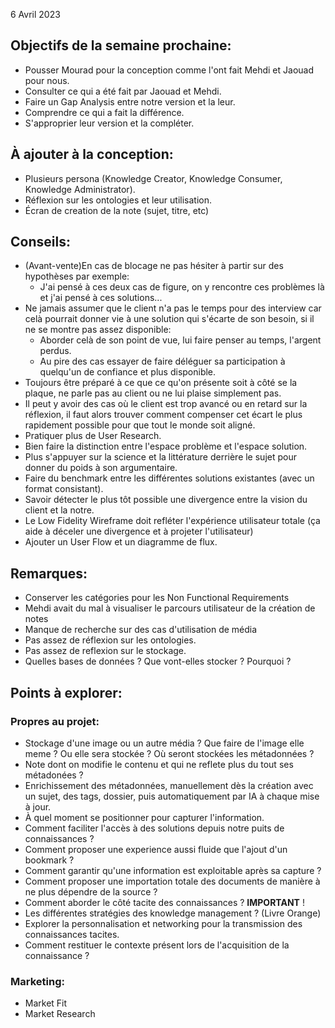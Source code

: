6 Avril 2023

## Objectifs de la semaine prochaine:
- Pousser Mourad pour la conception comme l'ont fait Mehdi et Jaouad pour nous.
- Consulter ce qui a été fait par Jaouad et Mehdi.
- Faire un Gap Analysis entre notre version et la leur.
- Comprendre ce qui a fait la différence.
- S'approprier leur version et la compléter.

## À ajouter à la conception:
- Plusieurs persona (Knowledge Creator, Knowledge Consumer, Knowledge Administrator).
- Réflexion sur les ontologies et leur utilisation.
- Écran de creation de la note (sujet, titre, etc)

## Conseils:
- (Avant-vente)En cas de blocage ne pas hésiter à partir sur des hypothèses par exemple:
	- J'ai pensé à ces deux cas de figure, on y rencontre ces problèmes là et j'ai pensé à ces solutions...
- Ne jamais assumer que le client n'a pas le temps pour des interview car celà pourrait donner vie à une solution qui s'écarte de son besoin, si il ne se montre pas assez disponible:
	- Aborder celà de son point de vue, lui faire penser au temps, l'argent perdus. 
	- Au pire des cas essayer de faire déléguer sa participation à quelqu'un de confiance et plus disponible.
- Toujours être préparé à ce que ce qu'on présente soit à côté se la plaque, ne parle pas au client ou ne lui plaise simplement pas.
- Il peut y avoir des cas où le client est trop avancé ou en retard sur la réflexion, il faut alors trouver comment compenser cet écart le plus rapidement possible pour que tout le monde soit aligné.
- Pratiquer plus de User Research.
- Bien faire la distinction entre l'espace problème et l'espace solution.
- Plus s'appuyer sur la science et la littérature derrière le sujet pour donner du poids à son argumentaire.
- Faire du benchmark entre les différentes solutions existantes (avec un format consistant).
- Savoir détecter le plus tôt possible une divergence entre la vision du client et la notre.
- Le Low Fidelity Wireframe doit refléter l'expérience utilisateur totale (ça aide à déceler une divergence et à projeter l'utilisateur)
- Ajouter un User Flow et un diagramme de flux.

## Remarques:
- Conserver les catégories pour les Non Functional Requirements
- Mehdi avait du mal à visualiser le parcours utilisateur de la création de notes
- Manque de recherche sur des cas d'utilisation de média
- Pas assez de réflexion sur les ontologies.
- Pas assez de reflexion sur le stockage.
- Quelles bases de données ? Que vont-elles stocker ? Pourquoi ?

## Points à explorer:

### Propres au projet:
- Stockage d'une image ou un autre média ? Que faire de l'image elle meme ? Ou elle sera stockée ? Où seront stockées les métadonnées ?
- Note dont on modifie le contenu et qui ne reflete plus du tout ses métadonées ?
- Enrichissement des métadonnées, manuellement dès la création avec un sujet, des tags, dossier, puis automatiquement par IA à chaque mise à jour.
- À quel moment se positionner pour capturer l'information.
- Comment faciliter l'accès à des solutions depuis notre puits de connaissances ?
- Comment proposer une experience aussi fluide que l'ajout d'un bookmark ?
- Comment garantir qu'une information est exploitable après sa capture ?
- Comment proposer une importation totale des documents de manière à ne plus dépendre de la source ?
- Comment aborder le côté tacite des connaissances ? **IMPORTANT** !
- Les différentes stratégies des knowledge management ? (Livre Orange)
- Explorer la personnalisation et networking pour la transmission des connaissances tacites.
- Comment restituer le contexte présent lors de l'acquisition de la connaissance ?

### Marketing:
- Market Fit
- Market Research
